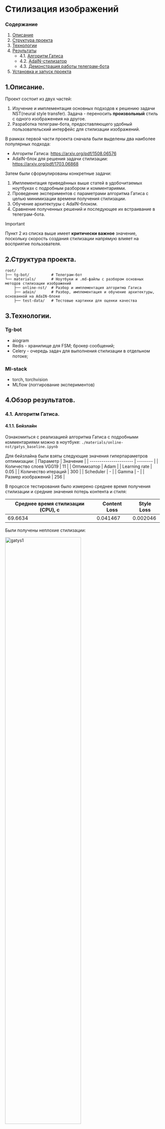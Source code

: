 # Стилизация изображений
### Содержание
1. [Описание](#title1)
2. [Структура проекта](#title2)
3. [Технологии](#title3)
4. [Результаты](#title4)
    - 4.1. [Алгоритм Гатиса](#title4.1)
    - 4.2. [AdaIN-стилизатор](#title4.2)
    - 4.3. [Демонстрация работы телеграм-бота](#title4.3)
5. [Установка и запуск проекта](#title5)
   

## <a id="title1">1.Описание.</a>
Проект состоит из двух частей:
1. Изучение и имплементация основных подходов к решению задачи NST(neural style transfer). Задача - переносить __произвольный__ стиль с одного изображенеия на другое.
2. Разработка телеграм-бота, предоставляющего удобный пользовательский интерфейс для стилизации изображений. 

В рамках первой части проекта сначала были выделены два наиболее популярных подхода:
* Алгоритм Гатиса: https://arxiv.org/pdf/1508.06576
* AdaIN-блок для решения задачи стилизации: https://arxiv.org/pdf/1703.06868

Затем были сформулированы конкретные задачи:
1. Имплементация приведённых выше статей в удобочитаемых ноутбуках с подробным разбором и комментариями.
2. Проведение экспериментов с параметрами алгоритма Гатиса с целью минимизации времени получения стилизации.
3. Обучение архитектуры с AdaIN-блоком.
4. Сравнение полученных решений и последующее их встраивание в телеграм-бота.
   
> [!IMPORTANT]
> Пункт 2 из списка выше имеет __критически важное__ значение, поскольку скорость создания стилизации напрямую влияет на восприятие пользователя.



## <a id="title2">2.Структура проекта.</a>
```
root/
├── tg-bot/          # Телеграм-бот
└── materials/       # Ноутбуки и .md-файлы с разбором основных методов стилизации изображений
    ├── online-nst/  # Разбор и имплементация алгоритма Гатиса
    ├── adain/       # Разбор, имплементация и обучение архитектуры, основанной на AdaIN-блоке
    ├── test-data/   # Тестовые картинки для оценки качества  
```



## <a id="title3">3.Технологии.</a>
### Tg-bot
* aiogram
* Redis - хранилище для FSM; брокер сообщений;
* Celery - очередь задач для выполнения стилизации в отдельном потоке;
### Ml-stack
* torch, torchvision
* MLflow (логгирование экспериментов)



## <a id="title4">4.Обзор результатов.</a>
### <a id="title4.1">4.1. Алгоритм Гатиса.</a>
#### 4.1.1. Бейзлайн
Ознакомиться с реализацией алгоритма Гатиса с подробными комментариями можно в ноутбуке: `./materials/online-nst/gatys_baseline.ipynb`

Для бейзлайна были взяты следующие значения гиперпараметров оптимизации:
| Параметр               | Значение |
| ---------------------- | -------- |
| Количество слоев VGG19 | 11       |
| Оптимизатор            | Adam     |
| Learning rate          | 0.05     |
| Количество итераций    | 300      |
| Scheduler              | -        |
| Gamma                  | -        |
| Размер изображений     | 256      |

В процессе тестирования было измерено среднее время получения стилизации и средние значения потерь контента и стиля:

| Среднее время стилизации (CPU), c | Content Loss | Style Loss |
| --------------------------------- | ------------ | ---------- |
| 69.6634                           | 0.041467     | 0.002046   |

Были получены неплохие стилизации:

<img src="./report-imgs/gatys/baseline_ex1.png" alt="gatys1" width="70%"/> <img src="./report-imgs/gatys/baseline_ex2.png" alt="gatys2" width="70%"/>
<img src="./report-imgs/gatys/baseline_ex3.png" alt="gatys3" width="70%"/>

__Вывод:__ Результаты получились неплохие, но есть еще пространство для исследований и потенциальных улучшений. Во-первых, есть проблема со скоростью получения стилизации - на CPU (а запускать бота планируется именно на CPU) она в среднем занимает 70 секунд. Во-вторых, получаемые на выходе изображения заимствуют у стиля в основном цветовую гамму, интересно научиться переносить ещё и какие-то более высокоуровневые паттерны(узоры, линии, формы). Поэтому следующим этапом проведём ряд экспериментов, связанных с количеством используемых слоёв VGG19, с количеством эпох и скоростью обучения. 

#### 4.1.2. Влияние количества слоёв на качество стилизации
Эксперимент выполнен в ноутбуке: `./materials/online-nst/vgg_layers.ipynb`.

| Общий параметр         | Значение |
| ---------------------- | -------- |
| Оптимизатор            | Adam     |
| Learning rate          | 0.05     |
| Количество итераций(cpu)| 300     |
| Количество итераций(gpu)| 400     |
| Scheduler              | -        |
| Gamma                  | -        |
| Размер изображений(cpu)| 256      |
| Размер изображений(gpu)| 512      |

Результаты экспериментов в таблице ниже:

| <center>№</center> | vgg_depth | time_gpu | time_cpu | content_loss  | style_loss  | 
| ------------------ | --------- | -------- | -------- | ------------- | ----------- | 
| 1(бейзлайн)        | 11 (5)    | 10.7481  | 70       | 0.03141       | 0.00153     |
| 2                  | 18 (8)    | 15.6     | 104.8858 | 0.04154       | 0.000550    | 
| 3                  | 35 (17)   | 23.75679 | 170.1987 | 0.038         | 0.002756    |

Примеры полученных результатов:

<img src="./report-imgs/gatys/all_layers1.png"  width="70%"/>
<img src="./report-imgs/gatys/all_layers2.png"  width="70%"/>

Неплохо получился перенос стиля звёздной ночи в эксперименте, првоодимом на GPU (400 эпох, размер изображений 512):

<img src="./report-imgs/gatys/all_layers_gpu.png"  width="70%"/>

Модель хорошо уловила черты картины и перенесла "звёзды". Бейзлайн решение смогло перенести только основные штрихи и цветовую палитру.


__Вывод:__ более глубокие модели способны вытягивать из стиля более высокоуровневые паттерны(узоры, формы, линии), например, на изображениях выше модель лучше распознала узор красных лепестков на первой картинке и треугольный паттерн на второй картинке. На этих примерах бейзлайн справился хуже. Однако по времени использование бОльшего количество слоёв обходится значительно дороже. Следующим этапом будем уменьшать количество эпох, минимизируя потери в качестве стилизации. 

#### 4.1.3. Минимизация времени стилизации
Эксперимент выполнен в ноутбуке: `./materials/online-nst/steps_lr.ipynb`

#### 4.1.4. Итог. Формирование решения для телеграм-бота.



### <a id="title4.2">4.2. AdaIN-стилизатор.</a>
Имплементация статьи https://arxiv.org/pdf/1703.06868 находится в ноутбуке `./materials/adain/adain_style_transfer.ipynb`.

Для обучения модели были взяты следующие датасеты:
* MsCoco - изображения контента (https://www.kaggle.com/datasets/hariwh0/ms-coco-dataset)
* Wiki-art - изображения стилей (https://www.kaggle.com/datasets/steubk/wikiart)

#### 4.2.1. Первая попытка обучения
На текущий момент была предпринята одна попытка обучения реализованной архитектуры. Модель обучалась в течение 6 эпох на GPU (что заняло приблизительно 12 часов) на платформе Kaggle со следующими параметрами обучения:

| Параметр               | Значение |
| ---------------------- | -------- |
| Оптимизатор            | Adam     |
| Learning rate          | 0.001    |
| Количество эпох        | 6        |
| Scheduler              | 100      |
| Gamma                  | 0.9995   |


Добиться удовлетворительного результата не удалось, декодер модели научился восстанавливать контуры исходного изображения, однако с переносом стиля модель не справилась. Выходные изображения получаются однотипными, размытыми, с отсутствием стиля:

<img src="./report-imgs/adain/adain_bad_bee.jpg" alt="Неудача1" width="45%"/> <img src="./report-imgs/adain/adain_bad_me.jpg" alt="Неудача2" width="45%"/>

__Анализ и дальнейшие шаги:__ изменение лоссов и выход нейросети говорят о недообучении модели, она не смогла сойтись к минимуму лосс-функции. Скорее всего, это результат достаточно большого значения learning_rate = 0.001 и редкого его уменьшения(каждые 100 итераций). Поэтому первое решение проблемы - уменьшение learning_rate. 


### <a id="title4.3">4.2. Демонстрация работы телеграм-бота.</a>


## <a id="title5">5. Установка и запуск проекта</a>
Will be soon...
